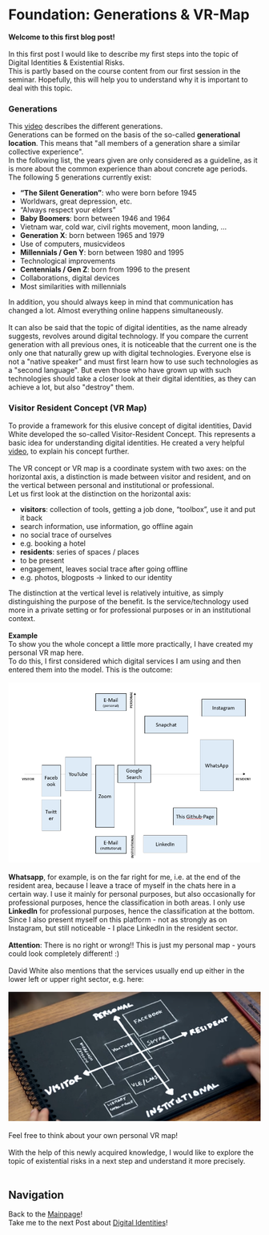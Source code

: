 # Foundation: Generations & VR-Map

**Welcome to this first blog post!**<br><br>
In this first post I would like to describe my first steps into the topic of Digital Identities & Existential Risks. <br>
This is partly based on the course content from our first session in the seminar. Hopefully, this will help you to understand why it is important to deal with this topic.

### Generations 
This [video](https://www.youtube.com/watch?v=TtIojDWOsgg) describes the different generations.<br>
Generations can be formed on the basis of the so-called **generational location**. This means that "all members of a generation share a similar collective experience". <br>
In the following list, the years given are only considered as a guideline, as it is more about the common experience than about concrete age periods.<br>
The following 5 generations currently exist:
-	**“The Silent Generation”**: who were born before 1945
  - Worldwars, great depression, etc.
  - “Always respect your elders” 
-	**Baby Boomers**: born between 1946 and 1964
  - Vietnam war, cold war, civil rights movement, moon landing, …
-	**Generation X**: born between 1965 and 1979
  - Use of computers, musicvideos
-	**Millennials / Gen Y**: born between 1980 and 1995
  - Technological improvements
-	**Centennials / Gen Z**: born from 1996 to the present
  - Collaborations, digital devices
  - Most similarities with millennials

In addition, you should always keep in mind that communication has changed a lot. Almost everything online happens simultaneously.<br><br>
It can also be said that the topic of digital identities, as the name already suggests, revolves around digital technology. If you compare the current generation with all previous ones, it is noticeable that the current one is the only one that naturally grew up with digital technologies. Everyone else is not a "native speaker" and must first learn how to use such technologies as a "second language". But even those who have grown up with such technologies should take a closer look at their digital identities, as they can achieve a lot, but also "destroy" them. 

### Visitor Resident Concept (VR Map)
To provide a framework for this elusive concept of digital identities, David White developed the so-called Visitor-Resident Concept. This represents a basic idea for understanding digital identities. He created a very helpful [video](https://youtu.be/MSK1Iw1XtwQ), to explain his concept further.<br><br>
The VR concept or VR map is a coordinate system with two axes: on the horizontal axis, a distinction is made between visitor and resident, and on the vertical between personal and institutional or professional.<br>
Let us first look at the distinction on the horizontal axis:
-	**visitors**: collection of tools, getting a job done, “toolbox”, use it and put it back
  - search information, use information, go offline again
  - no social trace of ourselves
  - e.g. booking a hotel
-	**residents**: series of spaces / places
  - to be present
  - engagement, leaves social trace after going offline
  - e.g. photos, blogposts -> linked to our identity

The distinction at the vertical level is relatively intuitive, as simply distinguishing the purpose of the benefit. Is the service/technology used more in a private setting or for professional purposes or in an institutional context.<br><br>
**Example**<br>
To show you the whole concept a little more practically, I have created my personal VR map here. <br>
To do this, I first considered which digital services I am using and then entered them into the model. This is the outcome:<br><br>
![My VR Map](/assets/img/vr_map.png)<br><br>
**Whatsapp**, for example, is on the far right for me, i.e. at the end of the resident area, because I leave a trace of myself in the chats here in a certain way. I use it mainly for personal purposes, but also occasionally for professional purposes, hence the classification in both areas. I only use **LinkedIn** for professional purposes, hence the classification at the bottom. Since I also present myself on this platform - not as strongly as on Instagram, but still noticeable - I place LinkedIn in the resident sector.<br><br>
**Attention**: There is no right or wrong!! This is just my personal map - yours could look completely different! :)<br><br>
David White also mentions that the services usually end up either in the lower left or upper right sector, e.g. here: <br><br>
![VR Map](/assets/img/vr_map2.png)<br><br>
 Feel free to think about your own personal VR map!
 <br><br>
With the help of this newly acquired knowledge, I would like to explore the topic of existential risks in a next step and understand it more precisely.<br><br>
## Navigation
Back to the [Mainpage](index.md)!<br>
Take me to the next Post about [Digital Identities](2_digital_identities.md)!<br>



